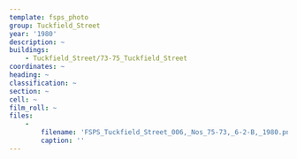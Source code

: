 ```yaml
---
template: fsps_photo
group: Tuckfield_Street
year: '1980'
description: ~
buildings:
    - Tuckfield_Street/73-75_Tuckfield_Street
coordinates: ~
heading: ~
classification: ~
section: ~
cell: ~
film_roll: ~
files:
    -
        filename: 'FSPS_Tuckfield_Street_006,_Nos_75-73,_6-2-B,_1980.png'
        caption: ''
---
```

